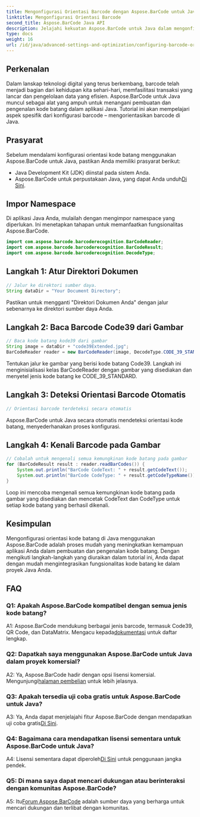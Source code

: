 ```yaml
---
title: Mengonfigurasi Orientasi Barcode dengan Aspose.BarCode untuk Java
linktitle: Mengonfigurasi Orientasi Barcode
second_title: Aspose.BarCode Java API
description: Jelajahi kekuatan Aspose.BarCode untuk Java dalam mengonfigurasi orientasi kode batang. Panduan komprehensif untuk integrasi dan pengenalan yang lancar dalam aplikasi Java Anda.
type: docs
weight: 16
url: /id/java/advanced-settings-and-optimization/configuring-barcode-orientation/
---
```

## Perkenalan

Dalam lanskap teknologi digital yang terus berkembang, barcode telah menjadi bagian dari kehidupan kita sehari-hari, memfasilitasi transaksi yang lancar dan pengelolaan data yang efisien. Aspose.BarCode untuk Java muncul sebagai alat yang ampuh untuk menangani pembuatan dan pengenalan kode batang dalam aplikasi Java. Tutorial ini akan mempelajari aspek spesifik dari konfigurasi barcode – mengorientasikan barcode di Java.

## Prasyarat

Sebelum mendalami konfigurasi orientasi kode batang menggunakan Aspose.BarCode untuk Java, pastikan Anda memiliki prasyarat berikut:

- Java Development Kit (JDK) diinstal pada sistem Anda.
-  Aspose.BarCode untuk perpustakaan Java, yang dapat Anda unduh[Di Sini](https://releases.aspose.com/barcode/java/).

## Impor Namespace

Di aplikasi Java Anda, mulailah dengan mengimpor namespace yang diperlukan. Ini menetapkan tahapan untuk memanfaatkan fungsionalitas Aspose.BarCode.

```java
import com.aspose.barcode.barcoderecognition.BarCodeReader;
import com.aspose.barcode.barcoderecognition.BarCodeResult;
import com.aspose.barcode.barcoderecognition.DecodeType;


```

## Langkah 1: Atur Direktori Dokumen

```java
// Jalur ke direktori sumber daya.
String dataDir = "Your Document Directory";
```

Pastikan untuk mengganti "Direktori Dokumen Anda" dengan jalur sebenarnya ke direktori sumber daya Anda.

## Langkah 2: Baca Barcode Code39 dari Gambar

```java
// Baca kode batang kode39 dari gambar
String image = dataDir + "code39Extended.jpg";
BarCodeReader reader = new BarCodeReader(image, DecodeType.CODE_39_STANDARD);
```

Tentukan jalur ke gambar yang berisi kode batang Code39. Langkah ini menginisialisasi kelas BarCodeReader dengan gambar yang disediakan dan menyetel jenis kode batang ke CODE_39_STANDARD.

## Langkah 3: Deteksi Orientasi Barcode Otomatis

```java
// Orientasi barcode terdeteksi secara otomatis
```

Aspose.BarCode untuk Java secara otomatis mendeteksi orientasi kode batang, menyederhanakan proses konfigurasi.

## Langkah 4: Kenali Barcode pada Gambar

```java
// Cobalah untuk mengenali semua kemungkinan kode batang pada gambar
for (BarCodeResult result : reader.readBarCodes()) {
    System.out.println("BarCode CodeText: " + result.getCodeText());
    System.out.println("BarCode CodeType: " + result.getCodeTypeName());
}
```

Loop ini mencoba mengenali semua kemungkinan kode batang pada gambar yang disediakan dan mencetak CodeText dan CodeType untuk setiap kode batang yang berhasil dikenali.

## Kesimpulan

Mengonfigurasi orientasi kode batang di Java menggunakan Aspose.BarCode adalah proses mudah yang meningkatkan kemampuan aplikasi Anda dalam pembuatan dan pengenalan kode batang. Dengan mengikuti langkah-langkah yang diuraikan dalam tutorial ini, Anda dapat dengan mudah mengintegrasikan fungsionalitas kode batang ke dalam proyek Java Anda.

## FAQ

### Q1: Apakah Aspose.BarCode kompatibel dengan semua jenis kode batang?

 A1: Aspose.BarCode mendukung berbagai jenis barcode, termasuk Code39, QR Code, dan DataMatrix. Mengacu kepada[dokumentasi](https://reference.aspose.com/barcode/java/) untuk daftar lengkap.

### Q2: Dapatkah saya menggunakan Aspose.BarCode untuk Java dalam proyek komersial?

 A2: Ya, Aspose.BarCode hadir dengan opsi lisensi komersial. Mengunjungi[halaman pembelian](https://purchase.aspose.com/buy) untuk lebih jelasnya.

### Q3: Apakah tersedia uji coba gratis untuk Aspose.BarCode untuk Java?

A3: Ya, Anda dapat menjelajahi fitur Aspose.BarCode dengan mendapatkan uji coba gratis[Di Sini](https://releases.aspose.com/).

### Q4: Bagaimana cara mendapatkan lisensi sementara untuk Aspose.BarCode untuk Java?

 A4: Lisensi sementara dapat diperoleh[Di Sini](https://purchase.aspose.com/temporary-license/) untuk penggunaan jangka pendek.

### Q5: Di mana saya dapat mencari dukungan atau berinteraksi dengan komunitas Aspose.BarCode?

 A5: Itu[Forum Aspose.BarCode](https://forum.aspose.com/c/barcode/13) adalah sumber daya yang berharga untuk mencari dukungan dan terlibat dengan komunitas.